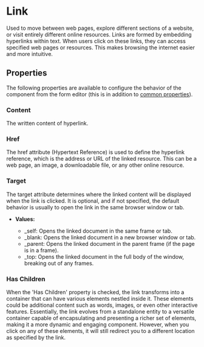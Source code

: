 # Link

Used to move between web pages, explore different sections of a website, or visit entirely different online resources. Links are formed by embedding hyperlinks within text. When users click on these links, they can access specified web pages or resources. This makes browsing the internet easier and more intuitive.

[//]: # '<iframe width="100%" height="500" src="https://pd-docs-adminportal-test.shesha.dev/shesha/forms-designer/?id=b20997d3-cd89-4bd6-98ca-135a63bf388b" title="Link Component" ></iframe>'

## Properties

The following properties are available to configure the behavior of the component from the form editor (this is in addition to [common properties](/docs/front-end-basics/form-components/common-component-properties)).

### Content

The written content of hyperlink.

### Href

The href attribute (Hypertext Reference) is used to define the hyperlink reference, which is the address or URL of the linked resource. This can be a web page, an image, a downloadable file, or any other online resource.

### Target

The target attribute determines where the linked content will be displayed when the link is clicked. It is optional, and if not specified, the default behavior is usually to open the link in the same browser window or tab.

- **Values:**

  - \_self: Opens the linked document in the same frame or tab.
  - \_blank: Opens the linked document in a new browser window or tab.
  - \_parent: Opens the linked document in the parent frame (if the page is in a frame).
  - \_top: Opens the linked document in the full body of the window, breaking out of any frames.

### Has Children

When the 'Has Children' property is checked, the link transforms into a container that can have various elements nestled inside it. These elements could be additional content such as words, images, or even other interactive features. Essentially, the link evolves from a standalone entity to a versatile container capable of encapsulating and presenting a richer set of elements, making it a more dynamic and engaging component. However, when you click on any of these elements, it will still redirect you to a different location as specified by the link.
